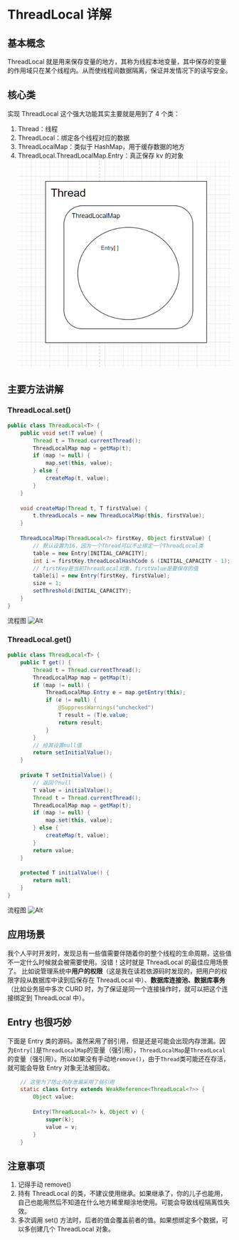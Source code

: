 # ThreadLocal 详解

## 基本概念

ThreadLocal 就是用来保存变量的地方，其称为线程本地变量，其中保存的变量的作用域只在某个线程内。从而使线程间数据隔离，保证并发情况下的读写安全。

## 核心类

实现 ThreadLocal 这个强大功能其实主要就是用到了 4 个类：

1. Thread：线程
2. ThreadLocal：绑定各个线程对应的数据
3. ThreadLocalMap：类似于 HashMap，用于缓存数据的地方
4. ThreadLocal.ThreadLocalMap.Entry：真正保存 kv 的对象
   ![Alt](./image/Thread和ThreadLocal的关系.png)

## 主要方法讲解

### ThreadLocal.set()

```java
public class ThreadLocal<T> {
    public void set(T value) {
        Thread t = Thread.currentThread();
        ThreadLocalMap map = getMap(t);
        if (map != null) {
            map.set(this, value);
        } else {
            createMap(t, value);
        }
    }

    void createMap(Thread t, T firstValue) {
        t.threadLocals = new ThreadLocalMap(this, firstValue);
    }

    ThreadLocalMap(ThreadLocal<?> firstKey, Object firstValue) {
        // 默认设置为16，因为一个Thread可以不止绑定一个ThreadLocal类
        table = new Entry[INITIAL_CAPACITY];
        int i = firstKey.threadLocalHashCode & (INITIAL_CAPACITY - 1);
        // firstKey是当前ThreadLocal对象，firstValue是要保存的值
        table[i] = new Entry(firstKey, firstValue);
        size = 1;
        setThreshold(INITIAL_CAPACITY);
    }
}
```

流程图
![Alt](./image/ThreadLocal的set.png)

### ThreadLocal.get()

```java
public class ThreadLocal<T> {
    public T get() {
        Thread t = Thread.currentThread();
        ThreadLocalMap map = getMap(t);
        if (map != null) {
            ThreadLocalMap.Entry e = map.getEntry(this);
            if (e != null) {
                @SuppressWarnings("unchecked")
                T result = (T)e.value;
                return result;
            }
        }
        // 给其设置null值
        return setInitialValue();
    }

    private T setInitialValue() {
        // 返回个null
        T value = initialValue();
        Thread t = Thread.currentThread();
        ThreadLocalMap map = getMap(t);
        if (map != null) {
            map.set(this, value);
        } else {
            createMap(t, value);
        }
        return value;
    }

    protected T initialValue() {
        return null;
    }
}
```

流程图
![Alt](./image/ThreadLocal的get.png)

## 应用场景

我个人平时开发时，发现总有一些值需要伴随着你的整个线程的生命周期，这些值不一定什么时候就会被需要使用。没错！这时就是 ThreadLocal 的最佳应用场景了。
比如说管理系统中**用户的权限**（这是我在读若依源码时发现的，把用户的权限字段从数据库中读到后保存在 ThreadLocal 中）、**数据库连接池、数据库事务**（比如业务层中多次 CURD 时，为了保证是同一个连接操作时，就可以把这个连接绑定到 ThreadLocal 中）。

## Entry 也很巧妙

下面是 Entry 类的源码。虽然采用了弱引用，但是还是可能会出现内存泄漏。因为`Entry[]`是`ThreadLocalMap`的变量（强引用），`ThreadLocalMap`是`ThreadLocal`的变量（强引用）。所以如果没有手动地`remove()`，由于`Thread`类可能还在存活，就可能会导致 Entry 对象无法被回收。

```java
    // 这里为了防止内存泄漏采用了弱引用
    static class Entry extends WeakReference<ThreadLocal<?>> {
        Object value;

        Entry(ThreadLocal<?> k, Object v) {
            super(k);
            value = v;
        }
    }
```

## 注意事项

1. 记得手动 remove()
2. 持有 ThreadLocal 的类，不建议使用继承。如果继承了，你的儿子也能用，自己也能用然后不知道在什么地方稀里糊涂地使用。可能会导致线程隔离性失效。
3. 多次调用 set() 方法时，后者的值会覆盖前者的值。如果想绑定多个数据，可以多创建几个 ThreadLocal 对象。

